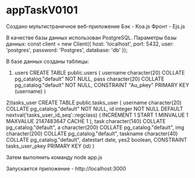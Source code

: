 # appTaskV0101
Создано мультистраничное веб-приложение
Бэк - Koa.js
Фронт - Ejs.js

В качестве базы данных использован PostgreSQL.
Параметры базы данных: const client = new Client({ host: 'localhost', port: 5432, user: 'postgres', password: 'Postgres', database: 'db' }); 

В базе данных созданы таблицы: 
1) users 
CREATE TABLE public.users
(
    username character(20) COLLATE pg_catalog."default" NOT NULL,
    pass character(20) COLLATE pg_catalog."default" NOT NULL,
    CONSTRAINT "Au_pkey" PRIMARY KEY (username)
)

2)tasks_user
CREATE TABLE public.tasks_user
(
    username character(20) COLLATE pg_catalog."default" NOT NULL,
    id integer NOT NULL DEFAULT nextval('tasks_user_id_seq'::regclass) ( INCREMENT 1 START 1 MINVALUE 1 MAXVALUE 2147483647 CACHE 1 ),
    task character(140) COLLATE pg_catalog."default",
    a character(200) COLLATE pg_catalog."default",
    img character(200) COLLATE pg_catalog."default",
    taskname character(40) COLLATE pg_catalog."default",
    datestart date,
    yes2 boolean,
    CONSTRAINT tasks_user_pkey PRIMARY KEY (id)
)

Затем выполнить команду
node app.js

Запускается приложение - http://localhost:3000
